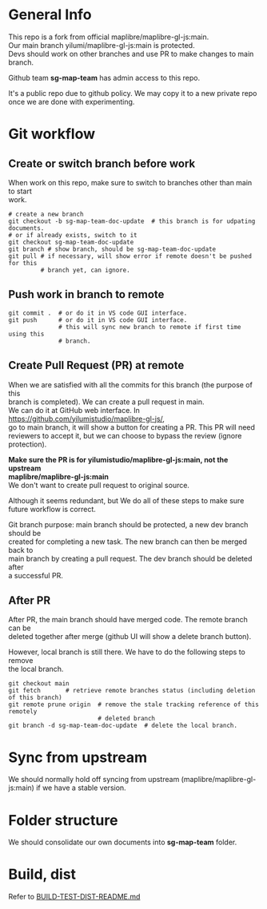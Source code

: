 # General Info

This repo is a fork from official maplibre/maplibre-gl-js:main.  
Our main branch yilumi/maplibre-gl-js:main is protected.  
Devs should work on other branches and use PR to make changes to main branch.

Github team **sg-map-team** has admin access to this repo.

It's a public repo due to github policy. We may copy it to a new private repo  
once we are done with experimenting.

# Git workflow

## Create or switch branch before work

When work on this repo, make sure to switch to branches other than main to start  
work.

```
# create a new branch
git checkout -b sg-map-team-doc-update  # this branch is for udpating documents.
# or if already exists, switch to it
git checkout sg-map-team-doc-update
git branch # show branch, should be sg-map-team-doc-update
git pull # if necessary, will show error if remote doesn't be pushed for this
         # branch yet, can ignore.
```

## Push work in branch to remote

```
git commit .  # or do it in VS code GUI interface.
git push      # or do it in VS code GUI interface.
              # this will sync new branch to remote if first time using this
              # branch.
```

## Create Pull Request (PR) at remote

When we are satisfied with all the commits for this branch (the purpose of this  
branch is completed). We can create a pull request in main.  
We can do it at GitHub web interface. In <https://github.com/yilumistudio/maplibre-gl-js/>,  
go to main branch, it will show a button for creating a PR. This PR will need  
reviewers to accept it, but we can choose to bypass the review (ignore protection).

**Make sure the PR is for yilumistudio/maplibre-gl-js:main, not the upstream**  
**maplibre/maplibre-gl-js:main**  
We don't want to create pull request to original source.

Although it seems redundant, but We do all of these steps to make sure future
workflow is correct.

Git branch purpose: main branch should be protected, a new dev branch should be  
created for completing a new task. The new branch can then be merged back to  
main branch by creating a pull request. The dev branch should be deleted after  
a successful PR.

## After PR

After PR, the main branch should have merged code. The remote branch can be  
deleted together after merge (github UI will show a delete branch button).

However, local branch is still there. We have to do the following steps to remove  
the local branch.

```
git checkout main
git fetch       # retrieve remote branches status (including deletion of this branch)
git remote prune origin  # remove the stale tracking reference of this remotely
                         # deleted branch
git branch -d sg-map-team-doc-update  # delete the local branch.
```

# Sync from upstream

We should normally hold off syncing from upstream (maplibre/maplibre-gl-js:main)
if we have a stable version.

# Folder structure

We should consolidate our own documents into **sg-map-team** folder.

# Build, dist

Refer to [BUILD-TEST-DIST-README.md](BUILD-TEST-DIST-README.md)
